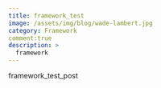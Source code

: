 ```yaml
---
title: framework_test
image: /assets/img/blog/wade-lambert.jpg
category: Framework
comment:true
description: >
  framework
---
```


framework_test_post